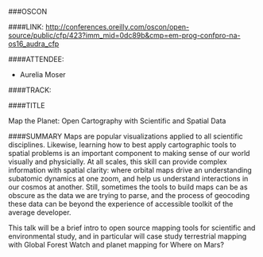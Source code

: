 ###OSCON

####LINK:
http://conferences.oreilly.com/oscon/open-source/public/cfp/423?imm_mid=0dc89b&cmp=em-prog-confpro-na-os16_audra_cfp

####ATTENDEE:
* Aurelia Moser

####TRACK:

####TITLE

Map the Planet: Open Cartography with Scientific and Spatial Data

####SUMMARY
Maps are popular visualizations applied to all scientific disciplines. Likewise, learning how to best apply cartographic tools to spatial problems is an important component to making sense of our world visually and physicially. At all scales, this skill can provide complex information with spatial clarity: where orbital maps drive an understanding subatomic dynamics at one zoom, and help us understand interactions in our cosmos at another. Still, sometimes the tools to build maps can be as obscure as the data we are trying to parse, and the process of geocoding these data can be beyond the experience of accessible toolkit of the average developer.

This talk will be a brief intro to open source mapping tools for scientific and environmental study, and in particular will case study terrestrial mapping with Global Forest Watch and planet mapping for Where on Mars?